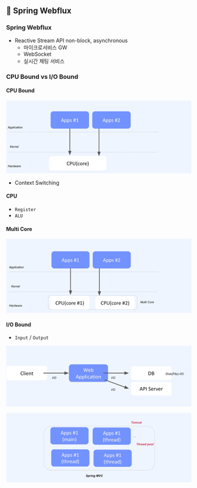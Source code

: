 ## :pushpin: Spring Webflux
### Spring Webflux
- Reactive Stream API non-block, asynchronous
  - 마이크로서비스 GW
  - WebSocket
  - 실시간 채팅 서비스

### CPU Bound vs I/O Bound
#### CPU Bound

![](./images/cpubound1.png)
- Context Switching

#### CPU
- `Register`
- `ALU`

#### Multi Core
![](./images/cpubound2.png)

#### I/O Bound
- `Input` / `Output`

![](./images/iobound.png)

![](./images/threadpool.png)